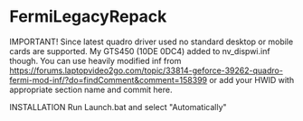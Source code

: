 # FermiLegacyRepack
IMPORTANT!
Since latest quadro driver used no standard desktop or mobile cards are supported.
My GTS450 (10DE 0DC4) added to nv_dispwi.inf though.
You can use heavily modified inf from https://forums.laptopvideo2go.com/topic/33814-geforce-39262-quadro-fermi-mod-inf/?do=findComment&comment=158399 or add your HWID with appropriate section name and commit here.

INSTALLATION
Run Launch.bat and select "Automatically"
